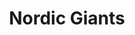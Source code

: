 ---
title: "Nordic Giants"
summary: "The elusive duo Loki and Roka bring their beautifully apocalyptic soundscapes alive in a rich project exploring the deep breadths of sonic and visual art. For Nordic Giants the performance is the thing, and as those who have seen the live show will attest, it is a visceral experience that goes beyond the normal descriptors. Each mind-blowing performance involves a chosen few short films, which are soundtracked live with atmospheric soundscapes. “Air whistles and whines around my ears, Distant echoes drift through endless minds, And magnetised to empty thoughts” Largely instrumental, A Séance Of Dark Delusions reflects the inspired musical experimentation and atmosphere of SigurRós, 65daysofstatic, Bjork and Pink Floyd. Nordic Giants bring a heavy orchestral brutality through progressive guitar, drum and brass, which are paired with beautiful and haunting electronics as they warp loops and end of the world samples through pattered keys. “The hollow sound resonates from morbid tone, And aloft the music goes, Notes bend and warp as the swell rolls” When they pull lyricism from the human world, Nordic Giants enlist the vocal features of artists, Saturday Sun , Nadine Wild Palmer , Freyja , and Beth Cannon . “Unborn thoughts sleep silently in the mind, A heavy cushion of warm unblemished noise, The heart beats slowly in time with the dull thud of drum” Loki - Keys, Synth,Trumpet & Loops Rôka Skulld - Cymbals & Skins, Bowed Guitar, Samples Pad"
image: "nordic-giants.jpg"
---
